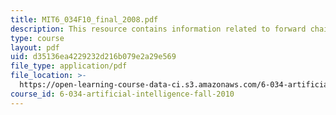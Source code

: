 ```yaml
---
title: MIT6_034F10_final_2008.pdf
description: This resource contains information related to forward chaining.
type: course
layout: pdf
uid: d35136ea4229232d216b079e2a29e569
file_type: application/pdf
file_location: >-
  https://open-learning-course-data-ci.s3.amazonaws.com/6-034-artificial-intelligence-fall-2010/d35136ea4229232d216b079e2a29e569_MIT6_034F10_final_2008.pdf
course_id: 6-034-artificial-intelligence-fall-2010
---
```

